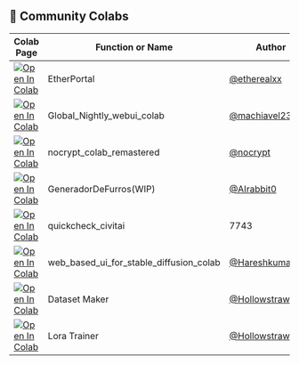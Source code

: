 ## 🦒 Community Colabs

| Colab Page | Function or Name | Author | Readme Page
| --- | --- | --- | --- |
| [![Open In Colab](https://colab.research.google.com/assets/colab-badge.svg)](https://colab.research.google.com/github/etherealxx/etherportal-webui-colab/blob/master/etherportal.ipynb) | EtherPortal | [@etherealxx](https://github.com/etherealxx) | [Readme](https://github.com/etherealxx/etherportal-webui-colab)
[![Open In Colab](https://colab.research.google.com/assets/colab-badge.svg)](https://colab.research.google.com/github/camenduru/stable-diffusion-webui-colab/blob/community/machiavel23/Global_Nightly_webui_colab.ipynb) | Global_Nightly_webui_colab | [@machiavel23](https://github.com/machiavel23) | [Readme](https://github.com/camenduru/stable-diffusion-webui-colab/tree/community/machiavel23)
[![Open In Colab](https://colab.research.google.com/assets/colab-badge.svg)](https://colab.research.google.com/drive/1wEa-tS10h4LlDykd87TF5zzpXIIQoCmq) | nocrypt_colab_remastered | [@nocrypt](https://github.com/nocrypt) | [Readme](https://colab.research.google.com/drive/1wEa-tS10h4LlDykd87TF5zzpXIIQoCmq)
[![Open In Colab](https://colab.research.google.com/assets/colab-badge.svg)](https://colab.research.google.com/github/AIrabbit0/FurryGenerator/blob/main/GeneradorDeFurros(WIP).ipynb) | GeneradorDeFurros(WIP) | [@AIrabbit0](https://github.com/AIrabbit0) | [Readme](https://github.com/AIrabbit0/FurryGenerator)
[![Open In Colab](https://colab.research.google.com/assets/colab-badge.svg)](https://colab.research.google.com/drive/14Oggl1rtDvr3wAnl0gR6dgtV1eRWWFuA) | quickcheck_civitai | 7743 | [Readme](https://colab.research.google.com/drive/14Oggl1rtDvr3wAnl0gR6dgtV1eRWWFuA)
[![Open In Colab](https://colab.research.google.com/assets/colab-badge.svg)](https://colab.research.google.com/gist/Hareshkumar77/fdfdd058437baae5bbfd80cb62a0e338/web_based_ui_for_stable_diffusion_colab.ipynb) | web_based_ui_for_stable_diffusion_colab | [@Hareshkumar77](https://github.com/Hareshkumar77) | [Readme](https://gist.github.com/Hareshkumar77/fdfdd058437baae5bbfd80cb62a0e338)
[![Open In Colab](https://colab.research.google.com/assets/colab-badge.svg)](https://colab.research.google.com/github/hollowstrawberry/kohya-colab/blob/main/Dataset_Maker.ipynb) | Dataset Maker | [@Hollowstrawberry](https://github.com/hollowstrawberry/) | [Readme](https://github.com/hollowstrawberry/kohya-colab)
[![Open In Colab](https://colab.research.google.com/assets/colab-badge.svg)](https://colab.research.google.com/github/hollowstrawberry/kohya-colab/blob/main/Lora_Trainer.ipynb) | Lora Trainer | [@Hollowstrawberry](https://github.com/hollowstrawberry/) | [Readme](https://github.com/hollowstrawberry/kohya-colab)
